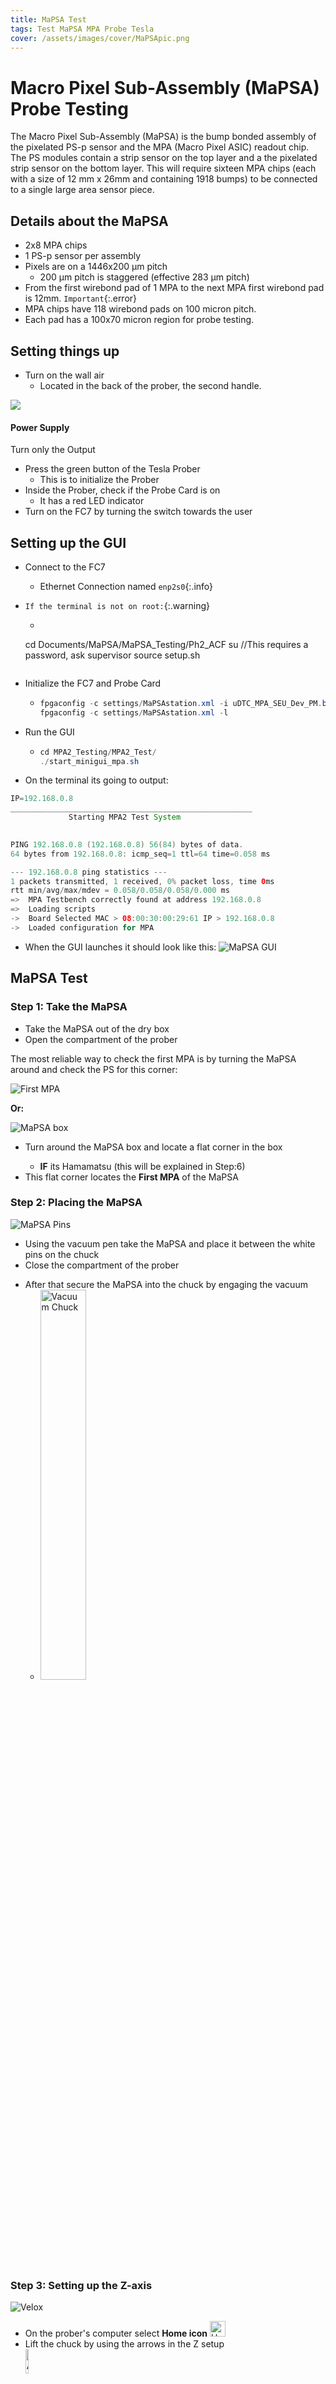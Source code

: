 ```yaml
---
title: MaPSA Test
tags: Test MaPSA MPA Probe Tesla
cover: /assets/images/cover/MaPSApic.png
---
```


# Macro Pixel Sub-Assembly (MaPSA) Probe Testing

The Macro Pixel Sub-Assembly (MaPSA) is the bump bonded assembly of the
pixelated PS-p sensor and the MPA (Macro Pixel ASIC) readout chip. The PS modules contain a strip sensor on the top layer and a the pixelated strip sensor on the bottom layer. This will require sixteen MPA chips (each with a size of 12 mm x 26mm and containing 1918 bumps) to be connected to a single large area sensor piece.


## Details about the MaPSA

* 2x8 MPA chips
* 1 PS-p sensor per assembly
* Pixels are on a 1446x200 μm pitch
    * 200 μm pitch is staggered (effective 283 μm pitch)
* From the first wirebond pad of 1 MPA to the next MPA first wirebond pad is 12mm. `Important`{:.error}
* MPA chips have 118 wirebond pads on 100 micron pitch. 
* Each pad has a 100x70 micron region for probe testing.


## Setting things up

* Turn on the wall air
    * Located in the back of the prober, the second handle.

<div class="card">
  <div class="card__image">
    <img class="image" src="/assets/images/MaPSA/s-l1600.jpg"/>
  </div>
  <div class="card__content">
    <div class="card__header">
      <h4>Power Supply</h4>
    </div>
    <p>Turn only the Output</p>
  </div>
</div>

* Press the green button of the Tesla Prober
    * This is to initialize the Prober
* Inside the Prober, check if the Probe Card is on
    * It has a red LED indicator
* Turn on the FC7 by turning the switch towards the user 


## Setting up the GUI

* Connect to the FC7
  * Ethernet Connection named `enp2s0`{:.info}
* `If the terminal is not on root:`{:.warning}
    * ```java
    cd Documents/MaPSA/MaPSA_Testing/Ph2_ACF
    su //This requires a password, ask supervisor
    source setup.sh
    ```
* Initialize the FC7 and Probe Card
  * ```java
    fpgaconfig -c settings/MaPSAstation.xml -i uDTC_MPA_SEU_Dev_PM.bin
    fpgaconfig -c settings/MaPSAstation.xml -l
    ```
* Run the GUI
  * ```java
    cd MPA2_Testing/MPA2_Test/
    ./start_minigui_mpa.sh
    ```

* On the terminal its going to output:

```java
IP=192.168.0.8
______________________________________________________
             Starting MPA2 Test System                 
                                                      

PING 192.168.0.8 (192.168.0.8) 56(84) bytes of data.
64 bytes from 192.168.0.8: icmp_seq=1 ttl=64 time=0.058 ms

--- 192.168.0.8 ping statistics ---
1 packets transmitted, 1 received, 0% packet loss, time 0ms
rtt min/avg/max/mdev = 0.058/0.058/0.058/0.000 ms
=>  MPA Testbench correctly found at address 192.168.0.8
=>  Loading scripts
->  Board Selected MAC > 08:00:30:00:29:61 IP > 192.168.0.8
->  Loaded configuration for MPA
```

* When the GUI launches it should look like this:
![MaPSA GUI](/assets/images/MaPSA/GUI1.png)


## MaPSA Test

### Step 1: Take the MaPSA

* Take the MaPSA out of the dry box
* Open the compartment of the prober

The most reliable way to check the first MPA is by turning the MaPSA around and check the PS for this corner:

<div class="grid">
  <div class="cell cell--auto">
    <img src="/assets/images/MaPSA/MPA1.jpg" alt="First MPA">
  </div>
  <div class="cell cell--shrink">
    <p><b>Or:</b></p>
  </div>
  <div class="cell cell--auto">
    <img src="/assets/images/MaPSA/MaPSA_box.jpg" alt="MaPSA box">
  </div>
  <div class="cell cell--4">
    <ul>
      <li>Turn around the MaPSA box and locate a flat corner in the box</li>
      <ul>
        <li><b>IF</b> its Hamamatsu (this will be explained in Step:6)</li>
      </ul>
      <li>This flat corner locates the <b>First MPA</b> of the MaPSA</li>
    </ul>
  </div>
</div>

### Step 2: Placing the MaPSA

<div class="grid">
  <div class="cell cell--auto">
    <img src="/assets/images/MaPSA/MaPSA_pins.jpg" alt="MaPSA Pins">
  </div>
  <div class="cell cell--4">
    <ul>
      <li>Using the vacuum pen take the MaPSA and place it between the white pins on the chuck</li>
      <li>Close the compartment of the prober</li>
    </ul>
  </div>
</div>

* After that secure the MaPSA into the chuck by engaging the vacuum
  * <img src="/assets/images/MaPSA/Vacuum_chuck.jpg" alt="Vacuum Chuck" width="40%">


### Step 3: Setting up the Z-axis 

<div class="grid">
  <div class="cell cell--auto">
    <img src="/assets/images/MaPSA/Velox.jpg" alt="Velox">
  </div>
  <div class="cell cell--4">
    <ul>
      <li>On the prober's computer select <b>Home icon</b> <img src="/assets/images/MaPSA/Home_icon.jpg" width="25" height="25" alt="Home icon"> </li>
      <li>Lift the chuck by using the arrows in the Z setup</li><img src="/assets/images/MaPSA/arrows.jpg" width="10%" height="10%" alt="Arrows">
      <ul>
        <li>Lift the chuck up until you see faintly the MaPSA and make sure that the needles are in the pads</li>
      </ul>
    </ul>
    <center><img src="/assets/images/MaPSA/Z-setup.jpg" width="50%" height="50%" alt="Z-setup"></center>
  </div>
</div>


### Step 4: Alignment

![MaPSA Pads](/assets/images/MaPSA/MaPSA_pads.png)

<div class="grid">
  <div class="cell cell--auto">
    <img src="/assets/images/MaPSA/pads.png" alt="Pads">
  </div>
  <div class="cell cell--4">
    <ul>
      <li>MaPSA pads are divided in two sections: </li>
      <ul>
        <li>Wirebond area ~100μm x 70μm</li>
        <li>Probing area (closer to the sensor) ~200μm x 70μm</li>
      </ul>
    </ul>
  </div>
</div>

* To align the prober:

<div class="grid">
  <div class="cell cell--auto">
    <img src="/assets/images/MaPSA/Velox.jpg" alt="Velox">
  </div>
  <div class="cell cell--4">
    <ul>
      <li>Select the Manual Alignment button</li>
      <li>Select two corners in the pads to align the MaPSA</li>
    </ul>
  </div>
</div>

* Now that the prober is aligned with the pads of the MaPSA, position the crosshair on top of the previous probing marks on the pads.
  * Sometimes is required to adjust the needles
  * You can see where the needles are making contact by adjusting the focus of the microscope
  * You can move side to side using the back dial from the microscope

#### Aligning the crosshair
* If the crosshair is not in the same position as the center of the first needle move the microscope using the knobs in the back of it.
  * The inner one moves the microscope side to side
  * The outer one moves the microscope up and down
* Make sure to align it to the center of the first needle after making contact for an easier alignment experience  


### Step 5: Make contact

* Lower the needles using <img src="/assets/images/MaPSA/lower_needles.jpg" width="10%" height="10%" alt="Arrows"> on the Z Setup
  * `Red box`{:.error} :No contact
  * `Yellow box`{:.warning} :Before contact
  * `Green box`{:.success} : **Contact** 

### Step 6: Fill in the info

* There is two different vendors that supplies the MaPSAs
  * Hamamatsu
  * QPT

To identify the vendors:
<div class="grid">
  <div class="cell cell--auto">
    <img src="/assets/images/MaPSA/Vendors.jpg" alt="MaPSA box vendors">
  </div>
  <div class="cell cell--4">
    <ul>
      <li>Envelope: <b>QPT</b></li>
      <li>Case cover: Hamamatsu <b>HPK</b></li>
    </ul>
  </div>
</div>

* On MaPSA ID:

```java
HPK_XXXXX_XXX[X] (If its Hamamatsu)
QPT_XXXXX_XXX[X] (If its QPT)
```

* The final character being the letter of the side of the MaPSA (**L**eft or **R**ight)

![MaPSA GUI](/assets/images/MaPSA/GUI1.png)

* On the MPA box fill in the number of the current MPA being tested.
  * `Note`{:.warning} that each time the user finish testing one MPA and moves the needles to the next MPA, the user has to change this number manually, otherwise it **WILL** overwrite the data


### Step 7: Run the initial tests

* Click on `Power On` button
* On the terminal you should see something like this
```java
->  SSA enabled 
->  MPA enabled 
---> Enabling the MPA SSA Board I2C master
---> Enabling the MPA SSA Board I2C master
->     Sent Hard-Reset pulse 
->  P_dig:  74.130mW  [V=  0.983V - I= 75.450mA]
->  P_ana:  71.609mW  [V=  1.222V - I= 58.600mA]
->  P_pad:   9.840mW  [V=  1.230V - I=  8.000mA]
->  Total: 155.579mW  [             I=142.050mA]
... more stuff ...
Line Status: 
   Tuning done/applied: 1
   Line ID: 5,   Idelay: 5,   Bitslip: 6,   WA FSM State: 14,   PA FSM State: 14
Line Status: 
   Tuning done/applied: 1
   Line ID: 5,   Idelay: 5,   Bitslip: 6,   WA FSM State: 14,   PA FSM State: 14
->     Initialised SLVS pads and sampling edges
->     Sampling phases tuned
->     Activated normal readout mode
```

* If the contact is not good, you will get an output with the Total Power and current numbers off by 10-20 mW or even 100mW!
  * Additionally it can output an error
    * Check the Troubleshoot for help
* After this, click `Pixel Alive`
* This will generate a plot with the status of the pixel and if it has noise or other problem with it (Operational)


### Step 8: Run MPA test

* The Pixel Alive should be 100 in the heat map
* After this run the `IV Scan`
  * This takes ~8 minutes

![MaPSA GUI2](/assets/images/MaPSA/GUI2.png)
* After it finishes, go to `Plotting` tab and click on `Draw IV` 
  * This test runs up to -800V and as voltage goes up, the current goes up (Ohm's Law)
  * An example of the first voltage and current taken and last
  * 
    | Voltage    | Current |
    | -------- | ------- |
    | -10.00  | -0.09    |
    | -800.00 | -0.35     |


### Step 9: Run MPA test

* Go back to the `Manual MPA test` tab and click `Test 1 MPA`
  * Check if the `Power On` is active
* This will test:
  * Wafer test
  * Mask/Alive
  * Pretrim S
  * Prosttrim S
  * Bad Bump
* This test should take ~4.5 minutes (for each MPA)
* After it finishes, click `Plotting` tab

![MaPSA GUI2](/assets/images/MaPSA/GUI2.png)

* Click `Draw 2D summary plots`
* This will plot the current and previous MPA tested
* Check if the data is sensible, if so, then repeat `Step 4` - `Step 5` and `Step 9` 

### Step 10: Test the other half

To test the other half **(MPAs 9 - 16)** the MaPSA has to be rotated.
* Set the chuck for removal on Material Handling <img src="/assets/images/MaPSA/Velox_chuck_take_out.jpg" width="20%" height="20%" alt="Take out chuck"> 
* Take out the chuck
* Turn off vacuum
* Carefully rotate the MaPSA as shown:
<img src="/assets/images/MaPSA/rotateMaPSA.gif" width="20%" alt="Rotate MaPSA">

* Repeat **`Step 2` - `Step 5`** and **`Step 7` - `Step 9`**
* **Very IMPORTANT:** `Remember to change the MPA # for each run`{:.error}


## Troubleshoot 🛠️

### ⁉️ Lost, and don't know which MPA you were at?
* Between each MPA there is 12mm
* Guide for X position vs MPA

| MPA First Half | MPA Second Half |  X Position |
| :---: | :---: | :---: |
| 1 | 9 | 00000.0 μm |
| 2 | 10 | 12000.0 μm |
| 3 | 11 | 24000.0 μm |
| 4 | 12 | 36000.0 μm |
| 5 | 13 | 48000.0 μm |
| 6 | 14 | 60000.0 μm |
| 7 | 15 | 72000.0 μm |
| 8 | 16 | 84000.0 μm | 


### ⚠️ **Error:** After Pixel Alive

```java
pyvisa.error.VisaIOError: VI_ERROR_RSRC_BUSY (-1073807246): The resource is valid, but VISA cannot currently access it.
```
:memo: **Solution:** USB connection error
* Disconnect the white long USB Type A (on the floor)
* Reconnect USB
* Try again **Pixel Alive**

### ⚠️ **Error:** No plot after Pixel Alive and the following error: 

```java
Line Status:
  Tuning done/applied: 0
  Line ID: 4,   Idelay: 15,   Bitslip: 7,   WA FSM State: 13,   PA FSM State: 14
Line Status:
  Tuning done/applied: 0
  Line ID: 4,   Idelay: 15,   Bitslip: 7,   WA FSM State: 13,   PA FSM State: 14
Failed tuning line 4
Line Configuration:
  Line ID: 5,   Mode: 0,    Master line ID: 0,    Idelay: 0,    Bitslip: 0
Line Status:
  Tuning done/applied: 0
  Line ID: 5,   Idelay: 0   Bitslip: 0    WA FSM State: 0   PA FSM State: 12

Line Status:
  Tuning done/applied: 0
  Line ID: 5    Idelay: 0   Bitslip: 0,   WA FSM State: 0,    PA FSM State: 12
Line Status:
  Tuning done/applied: 0
  Line ID: 5,   Idelay: 0,  Bitslip: 0,   WA FSM State: 0,    PA FSM State: 12
Failed tuning line 5
-> Initialised SLVS pads and sampling edges
-> Sampling phases tuned
-> Activated normal readout mode
('ASRL1: : INSTR', 'ASRL2 : : INSTR', 'ASRL3: : INSTR', "ASRL4: : INSTR')

KEITHLEY INSTRUMENTS INC.,MODEL 2410,4457440, C34 Sep 21 2016 15:30:00/A02 /K/M
Fail: 2
Fail: 2
Exception in Tkinter callback
Traceback (most recent call last):
  File "/usr/lib64/python3.6/tkinter/_init_.py", line 1705, in__call__
    return self.func(*args)
  File "/home/jluo/Documents/MaPSA/MaPSA_Testing/MPA2_Testing/MPA2_Test/main.py", line 425, in pa
    pixel_alive = mpa.cal.pixel_alive(ref_cal=cal, ref_thr=thr, pulse_delay=delay, plot=1)
  File "/home/jluo/Documents/MaPSA/MaPSA_Testing/MPA2_Testing/MPA2_Test/mpa_methods/mpa_cal_utility.py", line 334, in pixel alive
    tempnom = self.conf.convertRawToNomPixmap(temp)
  File "/home/jluo/Documents/MaPSA/MaPSA_Testing/MPA2_Testing/MPA2_Test/myScripts/mpa_configurations.py", line 74, in convertRawToNomPixmap
    nomdata.append(data[p])
TypeError: 'int' object is not subscriptable
```
:memo: **Solution:** Bad connection
* Press **Power Off** on the GUI to power off the MPA
* Reposition the needles (no more than 5µm in X or Y) and try again.

Other examples of bad connection:

<center>
<div class="row">
  <div class="column">
    <img src="/assets/images/MaPSA/noise1.png" alt="Noise 1">
  </div>
  <div class="column">
    <img src="/assets/images/MaPSA/noise2.png" alt="Noise 2">
  </div>
  <div class="column">
    <img src="/assets/images/MaPSA/noise3.png" alt="Noise 3">
  </div>
</div>
</center>

## References 📝

* [MaPSA ASSEMBLY Testing Specification](https://indico.cern.ch/event/916520/contributions/3853044/attachments/2035348/3407469/MPA_Test_proto.pdf)
* [MaPSA Overview](https://indico.fnal.gov/event/21632/contributions/63861/attachments/40206/48740/B04-MaPSA-Berry-CD1-2019.pdf)
* [MaPSA Twiki](https://twiki.cern.ch/twiki/bin/viewauth/Sandbox/MaPSAProbeTesting)